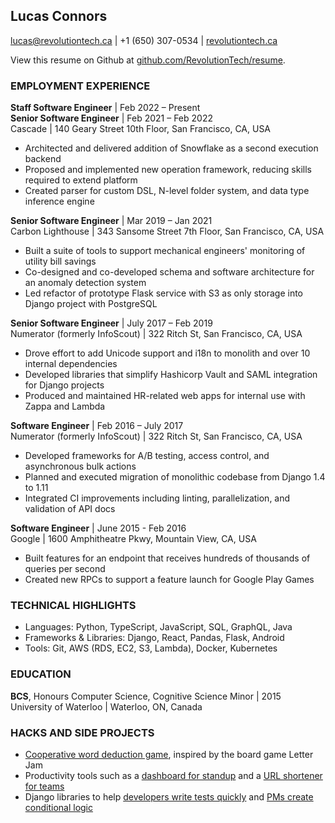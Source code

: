 ## Lucas Connors

lucas@revolutiontech.ca | +1 (650) 307-0534 | [revolutiontech.ca](https://revolutiontech.ca/)

View this resume on Github at [github.com/RevolutionTech/resume](https://github.com/RevolutionTech/resume).

### EMPLOYMENT EXPERIENCE

**Staff Software Engineer** | Feb 2022 – Present
<br />**Senior Software Engineer** | Feb 2021 – Feb 2022
<br />Cascade | 140 Geary Street 10th Floor, San Francisco, CA, USA

- Architected and delivered addition of Snowflake as a second execution backend
- Proposed and implemented new operation framework, reducing skills required to extend platform
- Created parser for custom DSL, N-level folder system, and data type inference engine

**Senior Software Engineer** | Mar 2019 – Jan 2021
<br />Carbon Lighthouse | 343 Sansome Street 7th Floor, San Francisco, CA, USA

- Built a suite of tools to support mechanical engineers' monitoring of utility bill savings
- Co-designed and co-developed schema and software architecture for an anomaly detection system
- Led refactor of prototype Flask service with S3 as only storage into Django project with PostgreSQL

**Senior Software Engineer** | July 2017 – Feb 2019
<br />Numerator (formerly InfoScout) | 322 Ritch St, San Francisco, CA, USA

- Drove effort to add Unicode support and i18n to monolith and over 10 internal dependencies
- Developed libraries that simplify Hashicorp Vault and SAML integration for Django projects
- Produced and maintained HR-related web apps for internal use with Zappa and Lambda

**Software Engineer** | Feb 2016 – July 2017
<br />Numerator (formerly InfoScout) | 322 Ritch St, San Francisco, CA, USA

- Developed frameworks for A/B testing, access control, and asynchronous bulk actions
- Planned and executed migration of monolithic codebase from Django 1.4 to 1.11
- Integrated CI improvements including linting, parallelization, and validation of API docs

**Software Engineer** | June 2015 - Feb 2016
<br />Google | 1600 Amphitheatre Pkwy, Mountain View, CA, USA

- Built features for an endpoint that receives hundreds of thousands of queries per second
- Created new RPCs to support a feature launch for Google Play Games

### TECHNICAL HIGHLIGHTS

- Languages: Python, TypeScript, JavaScript, SQL, GraphQL, Java
- Frameworks & Libraries: Django, React, Pandas, Flask, Android
- Tools: Git, AWS (RDS, EC2, S3, Lambda), Docker, Kubernetes

### EDUCATION

**BCS**, Honours Computer Science, Cognitive Science Minor | 2015
<br />University of Waterloo | Waterloo, ON, Canada

### HACKS AND SIDE PROJECTS

- [Cooperative word deduction game](https://github.com/RevolutionTech/letter-joy), inspired by the board game Letter Jam
- Productivity tools such as a [dashboard for standup](https://github.com/RevolutionTech/rooster) and a [URL shortener for teams](https://github.com/RevolutionTech/goslinks)
- Django libraries to help [developers write tests quickly](https://github.com/RevolutionTech/django-pigeon) and [PMs create conditional logic](https://github.com/RevolutionTech/django-conditions)
